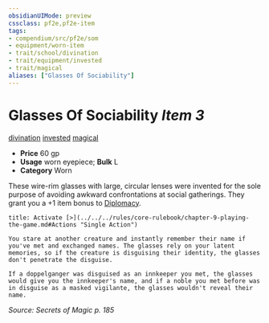 ```yaml
---
obsidianUIMode: preview
cssclass: pf2e,pf2e-item
tags:
- compendium/src/pf2e/som
- equipment/worn-item
- trait/school/divination
- trait/equipment/invested
- trait/magical
aliases: ["Glasses Of Sociability"]
---
```

# Glasses Of Sociability *Item 3*  
[divination](divination.md)  [invested](invested.md)  [magical](magical.md)  

- **Price** 60 gp
- **Usage** worn eyepiece; **Bulk** L
- **Category** Worn

These wire-rim glasses with large, circular lenses were invented for the sole purpose of avoiding awkward confrontations at social gatherings. They grant you a +1 item bonus to [Diplomacy](../../skills.md#Diplomacy).

```ad-embed-ability
title: Activate [>](../../../rules/core-rulebook/chapter-9-playing-the-game.md#Actions "Single Action")

You stare at another creature and instantly remember their name if you've met and exchanged names. The glasses rely on your latent memories, so if the creature is disguising their identity, the glasses don't penetrate the disguise.

If a doppelganger was disguised as an innkeeper you met, the glasses would give you the innkeeper's name, and if a noble you met before was in disguise as a masked vigilante, the glasses wouldn't reveal their name.
```

*Source: Secrets of Magic p. 185*
